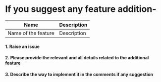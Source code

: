 # If you suggest any feature addition-

|Name               | Description       |
| ----------------- | ----------------- |
|Name of the feature| Description       |


#### 1. Raise an issue
#### 2. Please provide the relevant and all details related to the additional feature
#### 3. Describe the way to implement it in the comments if any suggestion

